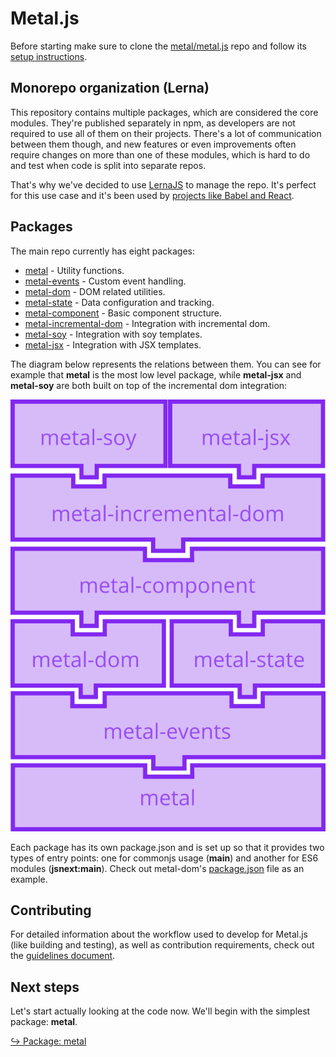 # Metal.js

Before starting make sure to clone the [metal/metal.js](https://github.com/metal/metal.js) repo and follow its [setup instructions](https://github.com/metal/metal.js#setup).

## Monorepo organization (Lerna)

This repository contains multiple packages, which are considered the core modules. They're published separately in npm, as developers are not required to use all of them on their projects. There's a lot of communication between them though, and new features or even improvements often require changes on more than one of these modules, which is hard to do and test when code is split into separate repos.

That's why we've decided to use [LernaJS](https://lernajs.io/) to manage the
repo. It's perfect for this use case and it's been used by
[projects like Babel and React](https://lernajs.io/#users).

## Packages

The main repo currently has eight packages:

* [metal](http://npmjs.com/package/metal) - Utility functions.
* [metal-events](http://npmjs.com/package/metal-events) - Custom event handling.
* [metal-dom](http://npmjs.com/package/metal-dom) - DOM related utilities.
* [metal-state](http://npmjs.com/package/metal-state) - Data configuration and tracking.
* [metal-component](http://npmjs.com/package/metal-component) - Basic component structure.
* [metal-incremental-dom](http://npmjs.com/package/metal-incremental-dom) - Integration with incremental dom.
* [metal-soy](http://npmjs.com/package/metal-soy) - Integration with soy templates.
* [metal-jsx](http://npmjs.com/package/metal-jsx) - Integration with JSX templates.

The diagram below represents the relations between them. You can see for example that **metal** is the most low level package, while **metal-jsx** and **metal-soy** are both built on top of the incremental dom integration:

![Packages](../diagrams/repos.png)

Each package has its own package.json and is set up so that it provides two
types of entry points: one for commonjs usage (**main**) and another for ES6
modules (**jsnext:main**). Check out metal-dom's
[package.json](https://github.com/metal/metal.js/blob/master/packages/metal-dom/package.json#L11) file as an example.

## Contributing

For detailed information about the workflow used to develop for Metal.js (like building and testing), as well as contribution requirements, check out the [guidelines document](https://github.com/metal/metal.js/blob/master/CONTRIBUTING.md).

## Next steps

Let's start actually looking at the code now. We'll begin with the simplest package: **metal**.

[↪ Package: metal](metal.js/metal.md)
